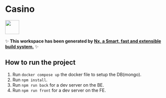 # Casino

<a alt="Nx logo" href="https://nx.dev" target="_blank" rel="noreferrer"><img src="https://raw.githubusercontent.com/nrwl/nx/master/images/nx-logo.png" width="45"></a>

✨ **This workspace has been generated by [Nx, a Smart, fast and extensible build system.](https://nx.dev)** ✨

## How to run the project

1. Run `docker compose up` the docker file to setup the DB(mongo).
1. Run `npm install`.
1. Run `npm run back` for a dev server on the BE.
1. Run `npm run front` for a dev server on the FE.
